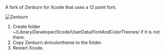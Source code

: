 A fork of Zenburn for Xcode that uses a 12 point font.

![Zenburn](https://img.skitch.com/20110923-tudq2cm22x6bmmahqhtuh6f6qq.jpg)

1. Create folder ~/Library/Developer/Xcode/UserData/FontAndColorThemes/ if it is not there.
2. Copy Zenburn.dvtcolortheme to the folder.
3. Restart Xcode.
